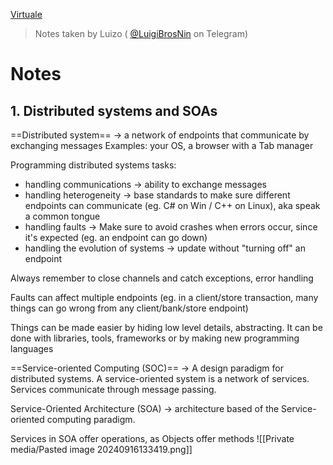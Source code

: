 [Virtuale](https://virtuale.unibo.it/course/view.php?id=59746)

> Notes taken by Luizo ( [@LuigiBrosNin](https://t.me/LuigiBrosNin) on Telegram)
# Notes

## 1. Distributed systems and SOAs
==Distributed system== -> a network of endpoints that communicate by exchanging messages
Examples: your OS, a browser with a Tab manager

Programming distributed systems tasks:
- handling communications -> ability to exchange messages
- handling heterogeneity -> base standards to make sure different endpoints can communicate (eg. C# on Win / C++ on Linux), aka speak a common tongue
- handling faults -> Make sure to avoid crashes when errors occur, since it's expected (eg. an endpoint can go down)
- handling the evolution of systems -> update without "turning off" an endpoint

Always remember to close channels and catch exceptions, error handling

Faults can affect multiple endpoints (eg. in a client/store transaction, many things can go wrong from any client/bank/store endpoint)

Things can be made easier by hiding low level details, abstracting. It can be done with libraries, tools, frameworks or by making new programming languages

==Service-oriented Computing (SOC)== -> A design paradigm for distributed systems.
A service-oriented system is a network of services. Services communicate through message passing.

Service-Oriented Architecture (SOA) -> architecture based of the Service-oriented computing paradigm.

Services in SOA offer operations, as Objects offer methods
![[Private media/Pasted image 20240916133419.png]]

